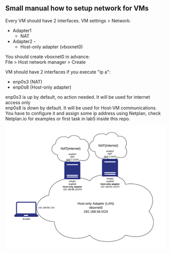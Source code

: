 ## Small manual how to setup network for VMs

Every VM should have 2 interfaces. VM settings > Network:  
- Adapter1
  - NAT
- Adapter2 -
  - Host-only adapter (vboxnet0)

You should create vboxnet0 in advance:  
File > Host network manager > Create

VM should have 2 interfaces if you execute "ip a":
- enp0s3 (NAT)
- enp0s8 (Host-only adapter)

enp0s3 is up by default, no action needed. It will be used for internet access only  
enp0s8 is down by default. It will be used for Host-VM communications. You have to configure it and assign some ip address using Netplan, check Netplan.io for examples or first task in lab5 inside this repo.

![](network_diagram.png)
